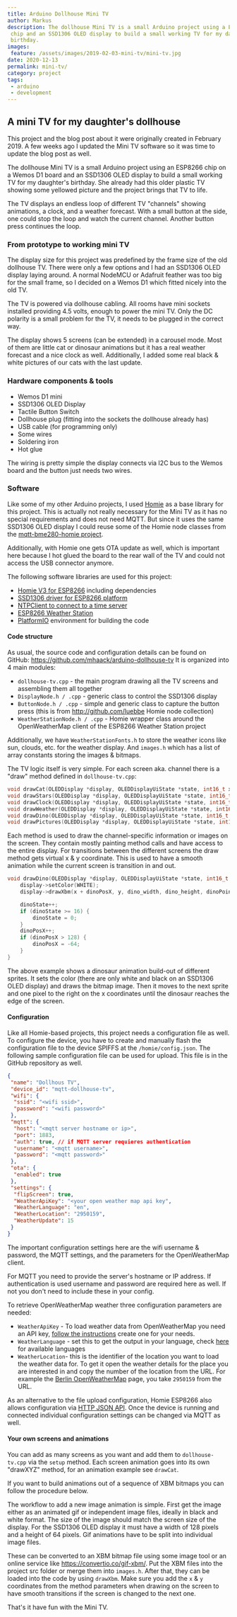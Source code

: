 ```yaml
---
title: Arduino Dollhouse Mini TV
author: Markus
description: The dollhouse Mini TV is a small Arduino project using a ESP8266
 chip and an SSD1306 OLED display to build a small working TV for my daughter's
 birthday.
images:
 feature: /assets/images/2019-02-03-mini-tv/mini-tv.jpg
date: 2020-12-13
permalink: mini-tv/
category: project
tags:
 - arduino
 - development
---
```


## A mini TV for my daughter's dollhouse

This project and the blog post about it were originally created in February 2019. A few weeks ago I updated the Mini TV software so it was time to update the blog post as well.

The dollhouse Mini TV is a small Arduino project using an ESP8266 chip on a Wemos D1 board and an SSD1306 OLED display to build a small working TV for my daughter's birthday. She already had this older plastic TV showing some yellowed picture and the project brings that TV to life.

The TV displays an endless loop of different TV "channels" showing animations, a clock, and a weather forecast. With a small button at the side, one could stop the loop and watch the current channel. Another button press continues the loop.

### From prototype to working mini TV

The display size for this project was predefined by the frame size of the old dollhouse TV. There were only a few options and I had an SSD1306 OLED display laying around. A normal NodeMCU or Adafruit feather was too big for the small frame, so I decided on a Wemos D1 which fitted nicely into the old TV.

The TV is powered via dollhouse cabling. All rooms have mini sockets installed providing 4.5 volts, enough to power the mini TV. Only the DC polarity is a small problem for the TV, it needs to be plugged in the correct way.

The display shows 5 screens (can be extended) in a carousel mode. Most of them are little cat or dinosaur animations but it has a real weather forecast and a nice clock as well. Additionally, I added some real black & white pictures of our cats with the last update.

### Hardware components & tools

- Wemos D1 mini
- SSD1306 OLED Display
- Tactile Button Switch
- Dollhouse plug (fitting into the sockets the dollhouse already has)
- USB cable (for programming only)
- Some wires
- Soldering iron
- Hot glue

The wiring is pretty simple the display connects via I2C bus to the Wemos board and the button just needs two wires.

### Software

Like some of my other Arduino projects, I used [Homie](https://github.com/marvinroger/homie-esp8266) as a base library for this project. This is actually not really necessary for the Mini TV as it has no special requirements and does not need MQTT. But since it uses the same SSD1306 OLED display I could reuse some of the Homie node classes from the [mqtt-bme280-homie project](../mqtt-bme280-homie/).

Additionally, with Homie one gets OTA update as well, which is important here because I hot glued the board to the rear wall of the TV and could not access the USB connector anymore.

<github-badge repo="mhaack/arduino-dollhouse-tv"></github-badge>

The following software libraries are used for this project:

- [Homie V3 for ESP8266](https://github.com/homieiot/homie-esp8266) including dependencies
- [SSD1306 driver for ESP8266 platform](https://github.com/squix78/esp8266-oled-ssd1306)
- [NTPClient to connect to a time server](https://github.com/arduino-libraries/NTPClient)
- [ESP8266 Weather Station](https://github.com/ThingPulse/esp8266-weather-station)
- [PlatformIO](https://platformio.org/) environment for building the code

#### Code structure

As usual, the source code and configuration details can be found on GitHub: https://github.com/mhaack/arduino-dollhouse-tv
It is organized into 4 main modules:

- `dollhouse-tv.cpp` - the main program drawing all the TV screens and assembling them all together
- `DisplayNode.h / .cpp` - generic class to control the SSD1306 display
- `ButtonNode.h / .cpp` - simple and generic class to capture the button press (this is from http://github.com/luebbe Homie node collection)
- `WeatherStationNode.h / .cpp` - Homie wrapper class around the OpenWeatherMap client of the ESP8266 Weather Station project

Additionally, we have `WeatherStationFonts.h` to store the weather icons like sun, clouds, etc. for the weather display. And `images.h` which has a list of array constants storing the images & bitmaps.

The TV logic itself is very simple. For each screen aka. channel there is a "draw" method defined in `dollhouse-tv.cpp`:

```cpp
void drawCat(OLEDDisplay *display, OLEDDisplayUiState *state, int16_t x, int16_t y);
void drawStars(OLEDDisplay *display, OLEDDisplayUiState *state, int16_t x, int16_t y);
void drawClock(OLEDDisplay *display, OLEDDisplayUiState *state, int16_t x, int16_t y);
void drawWeather(OLEDDisplay *display, OLEDDisplayUiState *state, int16_t x, int16_t y);
void drawDino(OLEDDisplay *display, OLEDDisplayUiState *state, int16_t x, int16_t y);
void drawPictures(OLEDDisplay *display, OLEDDisplayUiState *state, int16_t x, int16_t y);
```

Each method is used to draw the channel-specific information or images on the screen. They contain mostly painting method calls and have access to the entire display. For transitions between the different screens the draw method gets virtual x & y coordinate. This is used to have a smooth animation while the current screen is transition in and out.

```cpp
void drawDino(OLEDDisplay *display, OLEDDisplayUiState *state, int16_t x, int16_t y) {
    display->setColor(WHITE);
    display->drawXbm(x + dinoPosX, y, dino_width, dino_height, dinoPointers[dinoState]);

    dinoState++;
    if (dinoState >= 16) {
        dinoState = 0;
    }
    dinoPosX++;
    if (dinoPosX > 128) {
        dinoPosX = -64;
    }
}
```

The above example shows a dinosaur animation build-out of different sprites. It sets the color (there are only white and black on an SSD1306 OLED display) and draws the bitmap image. Then it moves to the next sprite and one pixel to the right on the x coordinates until the dinosaur reaches the edge of the screen.

#### Configuration

Like all Homie-based projects, this project needs a configuration file as well. To configure the device, you have to create and manually flash the configuration file to the device SPIFFS at the `/homie/config.json`. The following sample configuration file can be used for upload. This file is in the GitHub repository as well.

```json
{
 "name": "Dollhous TV",
 "device_id": "mqtt-dollhouse-tv",
 "wifi": {
  "ssid": "<wifi ssid>",
  "password": "<wifi password>"
 },
 "mqtt": {
  "host": "<mqtt server hostname or ip>",
  "port": 1883,
  "auth": true, // if MQTT server requieres authentication
  "username": "<mqtt username>",
  "password": "<mqtt password>"
 },
 "ota": {
  "enabled": true
 },
 "settings": {
  "flipScreen": true,
  "WeatherApiKey": "<your open weather map api key",
  "WeatherLanguage": "en",
  "WeatherLocation": "2950159",
  "WeatherUpdate": 15
 }
}
```

The important configuration settings here are the wifi username & password, the MQTT settings, and the parameters for the OpenWeatherMap client.

For MQTT you need to provide the server's hostname or IP address. If authentication is used username and password are required here as well. If not you don't need to include these in your config.

To retrieve OpenWeatherMap weather three configuration parameters are needed:

- `WeatherApiKey` - To load weather data from OpenWeatherMap you need an API key, [follow the instructions](https://openweathermap.org/appid) create one for your needs.
- `WeatherLanguage` - set this to get the output in your language, check [here](https://openweathermap.org/current#multi) for available languages
- `WeatherLocation`- this is the identifier of the location you want to load the weather data for. To get it open the weather details for the place you are interested in and copy the number of the location from the URL. For example the [Berlin OpenWeatherMap](https://openweathermap.org/city/2950159) page, you take `2950159` from the URL.

As an alternative to the file upload configuration, Homie ESP8266 also allows configuration via [HTTP JSON API](https://homieiot.github.io/homie-esp8266/docs/stable/configuration/http-json-api/). Once the device is running and connected individual configuration settings can be changed via MQTT as well.

#### Your own screens and animations

You can add as many screens as you want and add them to `dollhouse-tv.cpp` via the `setup` method. Each screen animation goes into its own "drawXYZ" method, for an animation example see `drawCat`.

If you want to build animations out of a sequence of XBM bitmaps you can follow the procedure below.

The workflow to add a new image animation is simple. First get the image either as an animated gif or independent image files, ideally in black and white format. The size of the image should match the screen size of the display. For the SSD1306 OLED display it must have a width of 128 pixels and a height of 64 pixels. Gif animations have to be split into individual image files.

These can be converted to an XBM bitmap file using some image tool or an online service like <https://convertio.co/gif-xbm/>. Put the XBM files into the project src folder or merge them into `images.h`. After that, they can be loaded into the code by using `drawXbm`. Make sure you add the `x` & `y` coordinates from the method parameters when drawing on the screen to have smooth transitions if the screen is changed to the next one.

That's it have fun with the Mini TV.
